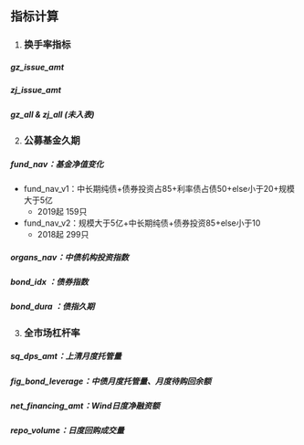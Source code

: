 ## 指标计算

1. ### 换手率指标

##### gz_issue_amt 

##### zj_issue_amt

##### gz_all & zj_all (未入表)

2. ### 公募基金久期

##### fund_nav：基金净值变化

* fund_nav_v1：中长期纯债+债券投资占85+利率债占债50+else小于20+规模大于5亿
  * 2019起  159只
* fund_nav_v2：规模大于5亿+中长期纯债+债券投资85+else小于10
  * 2018起  299只

##### organs_nav：中债机构投资指数

##### bond_idx ：债券指数
##### bond_dura ：债指久期

3. ### 全市场杠杆率

##### sq_dps_amt：上清月度托管量
##### fig_bond_leverage：中债月度托管量、月度待购回余额
##### net_financing_amt：Wind日度净融资额
##### repo_volume：日度回购成交量


